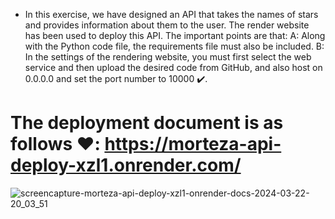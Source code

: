* In this exercise, we have designed an API that takes the names of stars and provides information about them to the user. The render website has been used to deploy this API. The important points are that: A: Along with the Python code file, the requirements file must also be included. B: In the settings of the rendering website, you must first select the web service and then upload the desired code from GitHub, and also host on 0.0.0.0 and set the port number to 10000 ✔️.
# The deployment document is as follows ❤️: https://morteza-api-deploy-xzl1.onrender.com/
![screencapture-morteza-api-deploy-xzl1-onrender-docs-2024-03-22-20_03_51](https://github.com/mori-cyber/PyDeploy/assets/65276280/d08df5c3-3eaf-472c-9e29-daf3f3651520)
